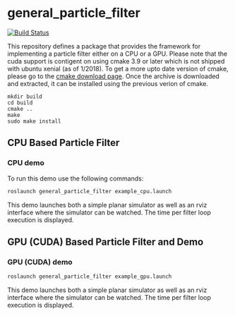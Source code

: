 # general_particle_filter
[![Build Status](https://travis-ci.com/cwru-robotics/general_particle_filter.svg?token=YmHMxBbcdppbMMkZWTut&branch=master)](https://travis-ci.com/cwru-robotics/general_particle_filter)

This repository defines a package that provides the framework for implementing a particle filter either on a CPU or a GPU.
Please note that the cuda support is contigent on using cmake 3.9 or later which is not shipped with ubuntu xenial (as of 1/2018).
To get a more upto date version of cmake, please go to the [cmake download page](https://cmake.org/download/). 
Once the archive is downloaded and extracted, it can be installed using the previous verion of cmake.
```
mkdir build
cd build
cmake ..
make
sudo make install
```

## CPU Based Particle Filter

### CPU demo

To run this demo use the following commands:

```bash
roslaunch general_particle_filter example_cpu.launch
```

This demo launches both a simple planar simulator as well as an rviz interface where the simulator can be watched.
The time per filter loop execution is displayed.

## GPU (CUDA) Based Particle Filter and Demo

### GPU (CUDA) demo

```bash
roslaunch general_particle_filter example_gpu.launch
```

This demo launches both a simple planar simulator as well as an rviz interface where the simulator can be watched.
The time per filter loop execution is displayed.